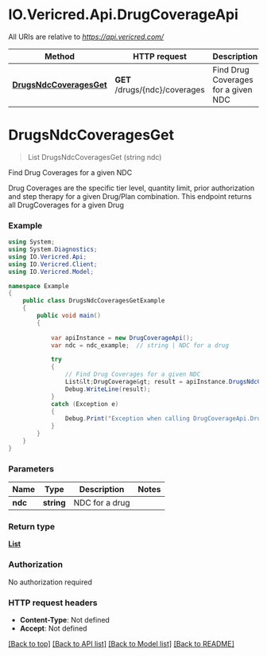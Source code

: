 # IO.Vericred.Api.DrugCoverageApi

All URIs are relative to *https://api.vericred.com/*

Method | HTTP request | Description
------------- | ------------- | -------------
[**DrugsNdcCoveragesGet**](DrugCoverageApi.md#drugsndccoveragesget) | **GET** /drugs/{ndc}/coverages | Find Drug Coverages for a given NDC


# **DrugsNdcCoveragesGet**
> List<DrugCoverage> DrugsNdcCoveragesGet (string ndc)

Find Drug Coverages for a given NDC

Drug Coverages are the specific tier level, quantity limit, prior authorization and step therapy for a given Drug/Plan combination.  This endpoint returns all DrugCoverages for a given Drug  

### Example
```csharp
using System;
using System.Diagnostics;
using IO.Vericred.Api;
using IO.Vericred.Client;
using IO.Vericred.Model;

namespace Example
{
    public class DrugsNdcCoveragesGetExample
    {
        public void main()
        {
            
            var apiInstance = new DrugCoverageApi();
            var ndc = ndc_example;  // string | NDC for a drug

            try
            {
                // Find Drug Coverages for a given NDC
                List&lt;DrugCoverage&gt; result = apiInstance.DrugsNdcCoveragesGet(ndc);
                Debug.WriteLine(result);
            }
            catch (Exception e)
            {
                Debug.Print("Exception when calling DrugCoverageApi.DrugsNdcCoveragesGet: " + e.Message );
            }
        }
    }
}
```

### Parameters

Name | Type | Description  | Notes
------------- | ------------- | ------------- | -------------
 **ndc** | **string**| NDC for a drug | 

### Return type

[**List<DrugCoverage>**](DrugCoverage.md)

### Authorization

No authorization required

### HTTP request headers

 - **Content-Type**: Not defined
 - **Accept**: Not defined

[[Back to top]](#) [[Back to API list]](../README.md#documentation-for-api-endpoints) [[Back to Model list]](../README.md#documentation-for-models) [[Back to README]](../README.md)

